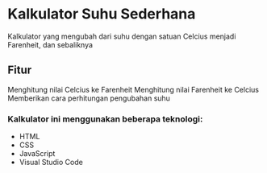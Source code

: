 # Kalkulator Suhu Sederhana
Kalkulator yang mengubah dari suhu dengan satuan Celcius menjadi Farenheit, dan sebaliknya

## Fitur
Menghitung nilai Celcius ke Farenheit
Menghitung nilai Farenheit ke Celcius
Memberikan cara perhitungan pengubahan suhu

### Kalkulator ini menggunakan beberapa teknologi:
- HTML
- CSS
- JavaScript
- Visual Studio Code
